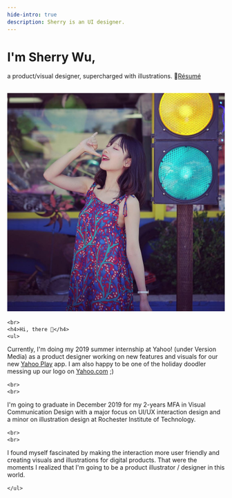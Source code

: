 ```yaml
---
hide-intro: true
description: Sherry is an UI designer.
---
```


# I'm Sherry Wu, 

a product/visual designer, supercharged with illustrations. 
📮<a class="follow" target="_blank" href="/attach/resume.pdf">Résumé</a> 

<br>

<div class="row fit">
  <div class="col-sm-6 col-xs-12">
    <!-- first column starts from here -->
    <img src="/images/about/portrait.jpg"/>
    <!-- first column ends here -->
  </div>
  <div class="col-sm-6 col-xs-12">
    <!-- second column starts from here -->
   
    <br>
    <h4>Hi, there 👋</h4>
    <ul>
   
Currently, I'm doing my 2019 summer internship at Yahoo! (under Version Media) as a product designer working on new features and visuals for our new [Yahoo Play](https://mobile.yahoo.com/play) app. I am also happy to be one of the holiday doodler messing up our logo on [Yahoo.com](http://yahoo.com) ;)
    
    <br>
    <br>
    
I'm going to graduate in December 2019 for my 2-years MFA in Visual Communication Design with a major focus on UI/UX interaction design and a minor on illustration design at Rochester Institute of Technology. 

    
    <br>
    <br>
    
I found myself fascinated by making the interaction more user friendly and creating visuals and illustrations for digital products. That were the moments I realized that I'm going to be a product illustrator / designer in this world.

    </ul>
  </div> 
</div>
    
   

<!--Understanding cultures outside my own, and meeting different people gives me happiness and inspiration.-->

